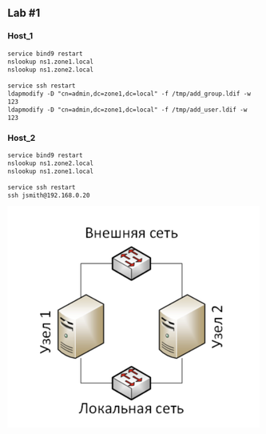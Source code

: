 ## Lab #1

### Host_1

```shell
service bind9 restart
nslookup ns1.zone1.local
nslookup ns1.zone2.local

service ssh restart
ldapmodify -D "cn=admin,dc=zone1,dc=local" -f /tmp/add_group.ldif -w 123
ldapmodify -D "cn=admin,dc=zone1,dc=local" -f /tmp/add_user.ldif -w 123
```

### Host_2
```shell
service bind9 restart
nslookup ns1.zone2.local
nslookup ns1.zone1.local

service ssh restart
ssh jsmith@192.168.0.20
```
![scheme1](./host_1/scheme1.png)